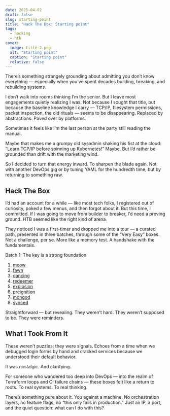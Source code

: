 ```yaml
---
date: 2025-04-02
draft: false
slug: starting-point
title: "Hack The Box: Starting point"
tags:
  - hacking
  - htb
cover:
  image: title-2.png
  alt: "Starting point"
  caption: "Starting point"
  relative: false
---
```


There’s something strangely grounding about admitting you don’t know everything — especially when you’ve spent decades building, breaking, and rebuilding systems.

I don’t walk into rooms thinking I’m the senior. But I leave most engagements quietly realizing I was. Not because I sought that title, but because the baseline knowledge I carry — TCP/IP, filesystem permissions, packet inspection, the old rituals — seems to be disappearing. Replaced by abstractions. Paved over by platforms.

Sometimes it feels like I’m the last person at the party still reading the manual.

Maybe that makes me a grumpy old sysadmin shaking his fist at the cloud: “Learn TCP/IP before spinning up Kubernetes!” Maybe. But I’d rather be grounded than drift with the marketing wind.

So I decided to turn that energy inward. To sharpen the blade again. Not with another DevOps gig or by tuning YAML for the hundredth time, but by returning to something raw.

## Hack The Box

I’d had an account for a while — like most tech folks, I registered out of curiosity, poked a few menus, and then forgot about it. But this time, I committed. If I was going to move from builder to breaker, I’d need a proving ground. HTB seemed like the right kind of arena.

They noticed I was a first-timer and dropped me into a tour — a curated path, presented in three batches, through some of the “Very Easy” boxes. Not a challenge, per se. More like a memory test. A handshake with the fundamentals.

Batch 1: The key is a strong foundation
1. [meow](/posts/htb-meow "meow")
2. [fawn](/posts/htb-fawn "fawn")
3. [dancing](/posts/htb-dancing "dancing")
4. [redeemer](/posts/htb-redeemer "redeemer")
5. [explosion](/posts/htb-explosion "explosion")
6. [preignition](/posts/htb-preignition "preignition")
7. [mongod](/posts/htb-mongod "mongod")
8. [synced](/posts/htb-synced "synced")

Straightforward — but revealing. They weren’t hard. They weren’t supposed to be. They were reminders.

## What I Took From It

These weren’t puzzles; they were signals. Echoes from a time when we debugged login forms by hand and cracked services because we understood their default behavior.

It was nostalgic. And clarifying.

For someone who wandered too deep into DevOps — into the realm of Terraform loops and CI failure chains — these boxes felt like a return to roots. To real systems. To real thinking.

There’s something pure about it. You against a machine. No orchestration layers, no feature flags, no “this only fails in production.” Just an IP, a port, and the quiet question: what can I do with this?
